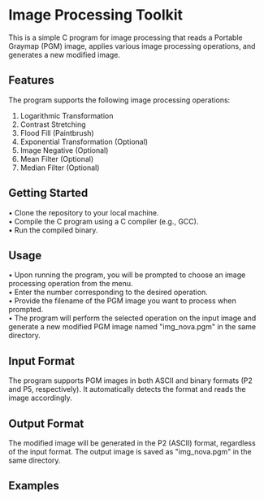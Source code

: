 # Image Processing Toolkit

This is a simple C program for image processing that reads a Portable Graymap (PGM) image, applies various image processing operations, and generates a new modified image.
## Features

The program supports the following image processing operations:

1. Logarithmic Transformation
2. Contrast Stretching
3. Flood Fill (Paintbrush)
4. Exponential Transformation (Optional)
5. Image Negative (Optional)
6. Mean Filter (Optional)
7. Median Filter (Optional)


## Getting Started

• Clone the repository to your local machine. <br />
• Compile the C program using a C compiler (e.g., GCC).<br />
• Run the compiled binary.<br />

## Usage

• Upon running the program, you will be prompted to choose an image processing operation from the menu. <br />
• Enter the number corresponding to the desired operation. <br />
• Provide the filename of the PGM image you want to process when prompted. <br />
• The program will perform the selected operation on the input image and generate a new modified PGM image named "img_nova.pgm" in the same directory. <br />

## Input Format

The program supports PGM images in both ASCII and binary formats (P2 and P5, respectively). It automatically detects the format and reads the image accordingly.

## Output Format

The modified image will be generated in the P2 (ASCII) format, regardless of the input format. The output image is saved as "img_nova.pgm" in the same directory.

## Examples

